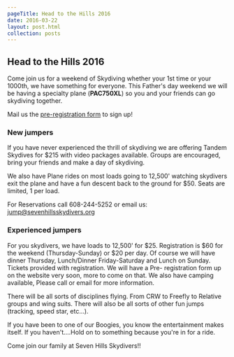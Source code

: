 ```yaml
---
pageTitle: Head to the Hills 2016
date: 2016-03-22
layout: post.html
collection: posts
---
```


## Head to the Hills 2016

Come join us for a weekend of Skydiving whether your 1st time or your 1000th, we have something for everyone. This Father's day weekend we will be having a specialty plane (**PAC750XL**) so you and your friends can go skydiving together.

Mail us the [pre-registration form](https://drive.google.com/file/d/0B_TxW7YtyOtIMERCYTZDRno4Mkk/view?usp=sharing) to sign up!

### New jumpers

If you have never experienced the thrill of skydiving we are offering Tandem Skydives for $215 with video packages available. Groups are encouraged, bring your friends and make a day of skydiving.

We also have Plane rides on most loads going to 12,500' watching skydivers exit the plane and have a fun descent back to the ground for $50. Seats are limited, 1 per load.

For Reservations call 608-244-5252 or email us: jump@sevenhillsskydivers.org

### Experienced jumpers

For you skydivers, we have loads to 12,500' for $25. Registration is $60 for the weekend (Thursday-Sunday) or $20 per day. Of course we will have dinner Thursday, Lunch/Dinner Friday-Saturday and Lunch on Sunday. Tickets provided with registration. We will have a Pre-
registration form up on the website very soon, more to come on that. We also have camping available, Please call or email for more information.

There will be all sorts of disciplines flying. From CRW to Freefly to Relative groups and wing suits. There will also be all sorts of other fun jumps (tracking, speed star, etc...).

If you have been to one of our Boogies, you know the entertainment makes itself. If you haven't....Hold on to something because you're in for a ride.

Come join our family at Seven Hills Skydivers!!